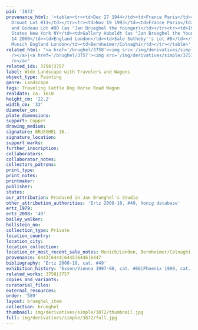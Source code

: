 ```yaml
---
pid: '3872'
provenance_html: '<table><tr><td>Dec 27 1944</td><td>France Paris</td><td>Sale Hotel
  Drouot Lot #11</td></tr><tr><td>Nov 19 1993</td><td>France Paris</td><td>Sale Binoche
  and Godeau Lot #80 (as "Jan Brueghel the Younger)</td></tr><tr><td>1995</td><td>United
  States New York NY</td><td>Gallery Haboldt (as "Jan Brueghel the Younger")</td></tr><tr><td>Dec
  14 2000</td><td>England London</td><td>Sale Sotheby''s Lot #8</td></tr><tr><td>2002</td><td>Germany
  Munich England London</td><td>Bernheimer/Colnaghi</td></tr></table>'
related_html: "<a href='/brughel/3758'><img src='/img/derivatives/simple/3758/thumbnail.jpg'
  /></a>|<a href='/brughel/3757'><img src='/img/derivatives/simple/3757/thumbnail.jpg'
  /></a>"
related_ids: 3758|3757
label: Wide Landscape with Travelers and Wagons
object_type: Painting
genre: Landscape
tags: Traveling Cattle Dog Horse Road Wagon
realdate: ca. 1610
height_cm: '22.2'
width_cm: '33'
diameter_cm: 
plate_dimensions: 
support: Copper
drawing_medium: 
signature: BRUEGHEL 16..
signature_location: 
support_marks: 
further_inscription: 
collaborators: 
collaborator_notes: 
collectors_patrons: 
print_type: 
print_notes: 
printmaker: 
publisher: 
states: 
our_attribution: Produced in Jan Brueghel's Studio
other_attribution_authorities: 'Ertz 2008-10, #49, Honig database'
ertz_1979: 
ertz_2008: '49'
bailey_walker: 
hollstein_no: 
collection_type: Private
location_country: 
location_city: 
location_collection: 
location_or_most_recent_sale_notes: Munich/London, Bernheimer/Colnaghi, 2003
provenance: 6443|6444|6445|6446|6447
bibliography: 'Ertz 2008-10, cat. #49'
exhibition_history: 'Essen/Vienna 1997-98, cat. #66|Phoenix 1999, cat. #8d'
related_works: 3758|3757
copies_and_variants: 
curatorial_files: 
external_resources: 
order: '589'
layout: brueghel_item
collection: brueghel
thumbnail: img/derivatives/simple/3872/thumbnail.jpg
full: img/derivatives/simple/3872/full.jpg
---
```

